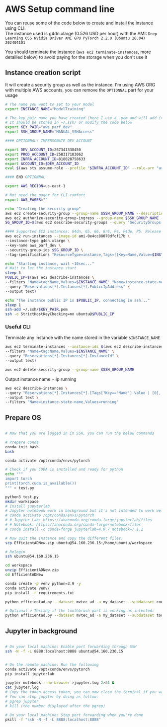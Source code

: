 # AWS Setup command line

You can reuse some of the code below to create and install the instance using CLI.  
The instance used is g4dn.xlarge (0.526 USD per hour) with the AMI: `Deep Learning OSS Nvidia Driver AMI GPU PyTorch 2.2.0 (Ubuntu 20.04) 202404101`

You should terminate the instance (`aws ec2 terminate-instances`, more detailled below) to avoid paying for the storage when you don't use it


## Instance creation script

It will create a security group as well as the instance.
I'm using AWS ORG with multiple AWS accounts, you can remove the `OPTIONNAL` part for your usage
```sh
# The name you want to set to your model
export INSTANCE_NAME="ModelTraining"

# The key pair name you have created (here I use a .pem and will add it automatically.
# It should be stored in ~/.ssh/ or modify the code below
export KEY_PAIR="aws_parf_dev"
export SSH_GROUP_NAME="MANUAL_SSHAccess"

#### OPTIONNAL: IMPERSONATE DEV ACCOUNT

export DEV_ACCOUNT_ID=267341338450
export PROD_ACCOUNT_ID=258317103062
export INFRA_ACCOUNT_ID=818028758633
export ACCOUNT_ID=$DEV_ACCOUNT_ID
eval $(aws sts assume-role --profile "$INFRA_ACCOUNT_ID" --role-arn "arn:aws:iam::"$ACCOUNT_ID":role/provision" --role-session-name AWSCLI-Session | jq -r '.Credentials | "export AWS_ACCESS_KEY_ID=\(.AccessKeyId)\nexport AWS_SECRET_ACCESS_KEY=\(.SecretAccessKey)\nexport AWS_SESSION_TOKEN=\(.SessionToken)\n"')

#### END OPTIONNAL

export AWS_REGION=us-east-1

# Not need the pager for CLI comfort
export AWS_PAGER=""

echo "Creating the security group"
aws ec2 create-security-group --group-name $SSH_GROUP_NAME --description "Security group for SSH access from anywhere"
aws ec2 authorize-security-group-ingress --group-name $SSH_GROUP_NAME --protocol tcp --port 22 --cidr 0.0.0.0/0
SG_GROUP_ID=$(aws ec2 describe-security-groups --query "SecurityGroups[?GroupName=='$SSH_GROUP_NAME'].GroupId" --output text)

#### Supported EC2 instances: G4dn, G5, G6, Gr6, P4, P4de, P5. Release notes: https://docs.aws.amazon.com/dlami/latest/devguide/appendix-ami-release-notes.html
aws ec2 run-instances --image-id ami-0e4cc88070dfcf17b \
--instance-type g4dn.xlarge \
--key-name aws_parf_dev \
--security-group-ids $SG_GROUP_ID \
--tag-specifications "ResourceType=instance,Tags=[{Key=Name,Value=$INSTANCE_NAME}]"

echo "Starting instance, wait ~10sec..."
# Wait to let the instance start
sleep 5
PUBLIC_IP=$(aws ec2 describe-instances \
--filters "Name=tag:Name,Values=$INSTANCE_NAME" "Name=instance-state-name,Values=running" \
--query "Reservations[*].Instances[*].PublicIpAddress" \
--output text)

echo "The instance public IP is $PUBLIC_IP, connecting in ssh..."
sleep 1
ssh-add ~/.ssh/$KEY_PAIR.pem
ssh -o StrictHostKeyChecking=no ubuntu@$PUBLIC_IP
```

### Useful CLI

Terminate any instance with the name stored in the variable `$INSTANCE_NAME`

```sh
aws ec2 terminate-instances --instance-ids $(aws ec2 describe-instances \
--filters "Name=tag:Name,Values=$INSTANCE_NAME" \
--query "Reservations[*].Instances[*].InstanceId" \
--output text)

aws ec2 delete-security-group --group-name $SSH_GROUP_NAME
```

Output instance name + ip running

```sh
aws ec2 describe-instances \
--query "Reservations[*].Instances[*].[Tags[?Key=='Name'].Value | [0], PublicIpAddress]" \
--output text \
--filters "Name=instance-state-name,Values=running"
```

## Prepare OS
```sh

# Now that you are logged in in SSH, you can run the below commands

# Prepare conda
conda init bash
bash

conda activate /opt/conda/envs/pytorch

# Check if you CUDA is installed and ready for python
echo """
import torch
print(torch.cuda.is_available())
""" > test.py

python3 test.py
mkdir workspace
# Install jupyterlab
# Jupyter notebook work in background but it's not intended to work well with no background usage.
# conda activate /opt/conda/envs/pytorch
# # Jupyter Lab: https://anaconda.org/conda-forge/jupyterlab/files
# # Notebook: https://anaconda.org/conda-forge/notebook/files
# conda install -c conda-forge jupyterlab=4.0.7 notebook=7.1.2

# Now quit the instance and copy the different files:
scp EfficientADNew.zip ubuntu@54.160.236.15:/home/ubuntu/workspace

# Relogin
ssh ubuntu@54.160.236.15

cd workspace
unzip EfficientADNew.zip
cd EfficientADNew

conda create -p venv python=3.9 -y
conda activate venv/
pip install -r requirements.txt

python efficientad.py --dataset mvtec_ad -a my_dataset --subdataset cookies

# Optional > Testing if the toothbrush part is working as intented:
python efficientad.py --dataset mvtec_ad -a my_dataset --subdataset toothbrush

```

## Jupyter in background

```bash

# On your local machine: Enable port forwarding through SSH
ssh -N -f -L 8888:localhost:8888 ubuntu@54.160.236.15


# On the remote machine: Run the following
conda activate /opt/conda/envs/pytorch
pip install jupyterlab

jupyter notebook --no-browser >jupyter.log 2>&1 &
cat jupyter.log
# Copy the token access token, you can now close the terminal if you want
# You can stop jupyter by doing as follow:
# pgrep jupyter
# kill (the number displayed after the pgrep)

# On your local machine: Stop port forwarding when you're done
pkill -f "ssh -N -f -L 8888:localhost:8888"  
```